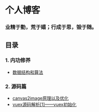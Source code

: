 # 个人博客
### 业精于勤，荒于嬉；行成于思，毁于随。
## 目录
### 1. 内功修养
* [数据结构和算法](https://github.com/clm960227/data-structure)

### 2. 源码篇
* [canvas2image原理以及优化](https://github.com/clm960227/blog/issues/1)
* [vuex源码解析[1]——vuex初始化](https://github.com/smile960227/blog/issues/2)
